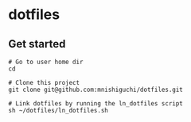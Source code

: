 # dotfiles

## Get started

```
# Go to user home dir
cd

# Clone this project
git clone git@github.com:mnishiguchi/dotfiles.git

# Link dotfiles by running the ln_dotfiles script
sh ~/dotfiles/ln_dotfiles.sh
```
